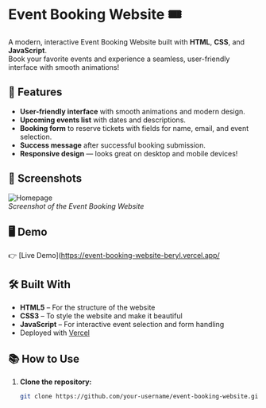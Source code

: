 # Event Booking Website 🎟️

A modern, interactive Event Booking Website built with **HTML**, **CSS**, and **JavaScript**.  
Book your favorite events and experience a seamless, user-friendly interface with smooth animations!

## 🚀 Features
- **User-friendly interface** with smooth animations and modern design.
- **Upcoming events list** with dates and descriptions.
- **Booking form** to reserve tickets with fields for name, email, and event selection.
- **Success message** after successful booking submission.
- **Responsive design** — looks great on desktop and mobile devices!

## 📸 Screenshots
![Homepage](https://via.placeholder.com/800x400?text=Event+Booking+Website+Screenshot)  
_Screenshot of the Event Booking Website_

## 🖥️ Demo
👉 [Live Demo](https://event-booking-website-beryl.vercel.app/

## 🛠️ Built With
- **HTML5** – For the structure of the website
- **CSS3** – To style the website and make it beautiful
- **JavaScript** – For interactive event selection and form handling
- Deployed with [Vercel](https://vercel.com/)

## 📚 How to Use

1. **Clone the repository:**
   ```bash
   git clone https://github.com/your-username/event-booking-website.git
